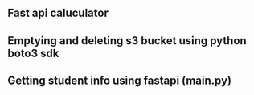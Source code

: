 ## Fast api caluculator
## Emptying and deleting s3 bucket using python boto3 sdk
## Getting student info using fastapi (main.py)
